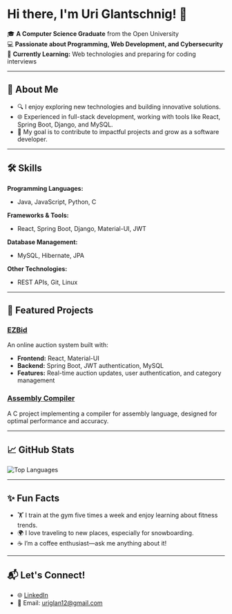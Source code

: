 # Hi there, I'm Uri Glantschnig! 👋  

🎓 **A Computer Science Graduate** from the Open University  
💻 **Passionate about Programming, Web Development, and Cybersecurity**  
🌱 **Currently Learning:** Web technologies and preparing for coding interviews  

---

## 🚀 About Me  

- 🔍 I enjoy exploring new technologies and building innovative solutions.  
- 🌐 Experienced in full-stack development, working with tools like React, Spring Boot, Django, and MySQL.  
- 🎯 My goal is to contribute to impactful projects and grow as a software developer.  

---

## 🛠️ Skills  

**Programming Languages:**  
- Java, JavaScript, Python, C  

**Frameworks & Tools:**  
- React, Spring Boot, Django, Material-UI, JWT  

**Database Management:**  
- MySQL, Hibernate, JPA  

**Other Technologies:**  
- REST APIs, Git, Linux  

---

## 🌟 Featured Projects  

### [EZBid](https://github.com/UriGlan/EZBid)  
An online auction system built with:  
- **Frontend:** React, Material-UI  
- **Backend:** Spring Boot, JWT authentication, MySQL  
- **Features:** Real-time auction updates, user authentication, and category management  

### [Assembly Compiler](https://github.com/UriGlan/Assembly)  
A C project implementing a compiler for assembly language, designed for optimal performance and accuracy.  

---
 
## 📈 GitHub Stats  

<!-- ![GitHub Stats](https://github-readme-stats.vercel.app/api?username=UriGlan&show_icons=true&theme=radical) -->
![Top Languages](https://github-readme-stats.vercel.app/api/top-langs/?username=UriGlan&layout=compact&theme=radical)  

---

## ✨ Fun Facts  

- 🏋️ I train at the gym five times a week and enjoy learning about fitness trends.  
- 🌍 I love traveling to new places, especially for snowboarding.  
- ☕ I’m a coffee enthusiast—ask me anything about it!  

---

## 📬 Let's Connect!  

- 🌐 [LinkedIn](https://www.linkedin.com/in/uri-glan/)  
- 📧 Email: uriglan12@gmail.com  
